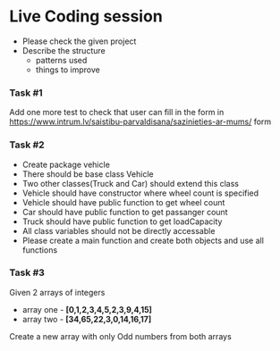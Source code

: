 # Live Coding session
* Please check the given project
* Describe the structure
  * patterns used
  * things to improve

### Task #1
Add one more test to check that user can fill in the form in
https://www.intrum.lv/saistibu-parvaldisana/sazinieties-ar-mums/ form

### Task #2
* Create package vehicle
* There should be base class Vehicle
* Two other classes(Truck and Car) should extend this class
* Vehicle should have constructor where wheel count is specified
* Vehicle should have public function to get wheel count
* Car should have public function to get passanger count
* Truck should have public function to get loadCapacity
* All class variables should not be directly accessable
* Please create a main function and create both objects and use all functions

### Task #3
Given 2 arrays of integers
* array one - **[0,1,2,3,4,5,2,3,9,4,15]**
* array two - **[34,65,22,3,0,14,16,17]**

Create a new array  with only Odd numbers from both arrays




